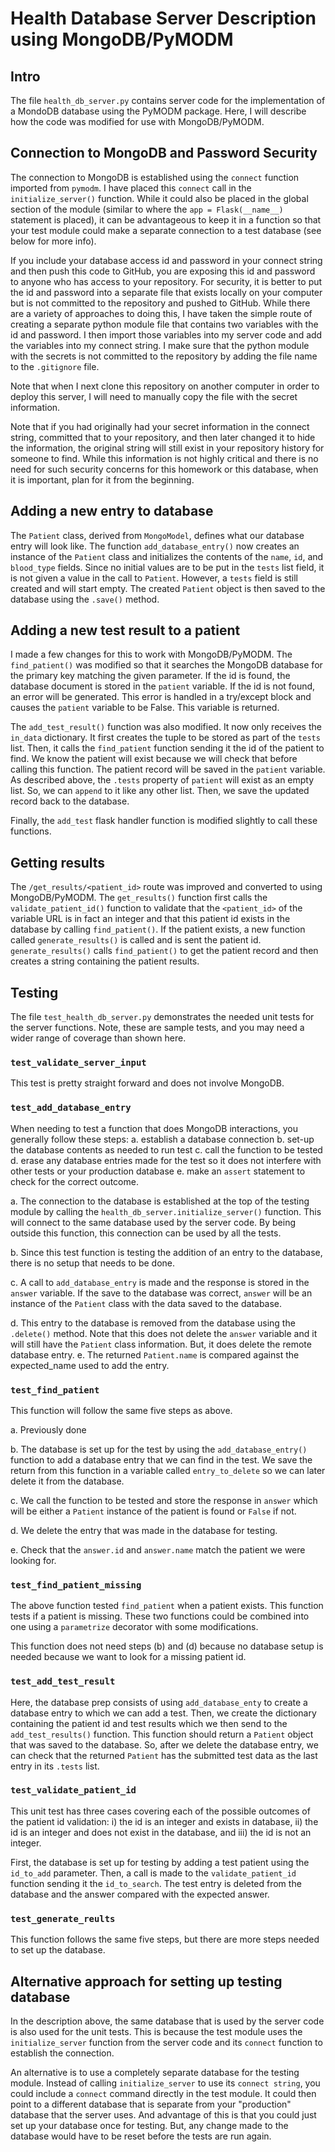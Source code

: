 # Health Database Server Description using MongoDB/PyMODM

## Intro
The file `health_db_server.py` contains server code for the implementation
of a MondoDB database using the PyMODM package.  Here, I will describe how the
code was modified for use with MongoDB/PyMODM.

## Connection to MongoDB and Password Security
The connection to MongoDB is established using the `connect` function imported
from `pymodm`.  I have placed this `connect` call in the `initialize_server()`
function.  While it could also be placed in the global section of the module
(similar to where the `app = Flask(__name__)` statement is placed), it can
be advantageous to keep it in a function so that your test module could 
make a separate connection to a test database (see below for more info).

If you include your database access id and password in your connect string and
then push this code to GitHub, you are exposing this id and password to anyone
who has access to your repository.  For security, it is better to put the
id and password into a separate file that exists locally on your computer but
is not committed to the repository and pushed to GitHub.  While there are a
variety of approaches to doing this, I have taken the simple route of creating
a separate python module file that contains two variables with the id and 
password.  I then import those variables into my server code and add the
variables into my connect string.  I make sure that
the python module with the secrets is not committed to the repository by adding
the file name to the `.gitignore` file.  

Note that when I next clone this repository on another computer in order to
deploy this server, I will need to manually copy the file with the secret
information.  

Note that if you had originally had your secret information in the connect
string, committed that to your repository, and then later changed it to hide
the information, the original string will still exist in your repository 
history for someone to find.  While this information is not highly critical
and there is no need for such security concerns for this homework or this
database, when it is important, plan for it from the beginning.

## Adding a new entry to database
The `Patient` class, derived from `MongoModel`, defines what our database
entry will look like.  The function `add_database_entry()` now creates an 
instance of the `Patient` class and initializes the contents of the `name`,
`id`, and `blood_type` fields.  Since no initial values are to be put in the
`tests` list field, it is not given a value in the call to `Patient`.  However,
a `tests` field is still created and will start empty.  The created `Patient`
object is then saved to the database using the `.save()` method.

## Adding a new test result to a patient
I made a few changes for this to work with MongoDB/PyMODM.  The 
`find_patient()` was modified so that it searches the MongoDB database for
the primary key matching the given parameter.  If the id is found, the
database document is stored in the `patient` variable.  If the id is not
found, an error will be generated.  This error is handled in a try/except
block and causes the `patient` variable to be False.  This variable is 
returned.

The `add_test_result()` function was also modified.  It now only receives
the `in_data` dictionary.  It first creates the tuple to be stored as part
of the `tests` list.  Then, it calls the `find_patient` function sending it the
id of the patient to find.  We know the patient will exist because we will
check that before calling this function.  The patient record will be saved in
the `patient` variable.  As described above, the `.tests` property of
`patient` will exist as an empty list.  So, we can `append` to it like any
other list.  Then, we save the updated record back to the database.

Finally, the `add_test` flask handler function is modified slightly to call
these functions.

## Getting results
The `/get_results/<patient_id>` route was improved and converted to using
MongoDB/PyMODM.  The `get_results()` function first calls the 
`validate_patient_id()` function to validate that the `<patient_id>` of the 
variable URL is in fact an integer and that this patient id exists in the
database by calling `find_patient()`.  If the patient exists, a new function
called `generate_results()` is called and is sent the patient id.  
`generate_results()` calls `find_patient()` to get the patient record and then
creates a string containing the patient results.

## Testing
The file `test_health_db_server.py` demonstrates the needed unit tests for
the server functions.  Note, these are sample tests, and you may need a wider
range of coverage than shown here.

### `test_validate_server_input`
This test is pretty straight forward and does not involve MongoDB.

### `test_add_database_entry`
When needing to test a function that does MongoDB interactions, you generally
follow these steps:
a. establish a database connection
b. set-up the database contents as needed to run test
c. call the function to be tested
d. erase any database entries made for the test so it does not interfere with
  other tests or your production database
e. make an `assert` statement to check for the correct outcome.

a. The connection to the database is established at the top of the testing module
by calling the `health_db_server.initialize_server()` function.  This will
connect to the same database used by the server code.  By being outside this
function, this connection can be used by all the tests.

b. Since this test function is testing the addition of an entry to the 
database, there is no setup that needs to be done.

c. A call to `add_database_entry` is made and the response is stored in the 
`answer` variable.  If the save to the database was correct, `answer` will be
an instance of the `Patient` class with the data saved to the database.

d. This entry to the database is removed from the database using the 
`.delete()` method.  Note that this does not delete the `answer` variable and
it will still have the `Patient` class information.  But, it does delete the
remote database entry.
e. The returned `Patient.name` is compared against the expected_name used to
add the entry.

### `test_find_patient`
This function will follow the same five steps as above.

a. Previously done

b. The database is set up for the test by using the `add_database_entry()` 
function to add a database entry that we can find in the test.  We save the
return from this function in a variable called `entry_to_delete` so we can
later delete it from the database.

c. We call the function to be tested and store the response in `answer` which
will be either a `Patient` instance of the patient is found or `False` if not.

d. We delete the entry that was made in the database for testing.

e. Check that the `answer.id` and `answer.name` match the patient we were
looking for.

### `test_find_patient_missing`
The above function tested `find_patient` when a patient exists.  This function
tests if a patient is missing.  These two functions could be combined into
one using a `parametrize` decorator with some modifications.

This function does not need steps (b) and (d) because no database setup is
needed because we want to look for a missing patient id.

### `test_add_test_result`
Here, the database prep consists of using `add_database_enty` to create a 
database entry to which we can add a test.  Then, we create the dictionary
containing the patient id and test results which we then send to the
`add_test_results()` function.  This function should return a `Patient` 
object that was saved to the database.  So, after we delete the database
entry, we can check that the returned `Patient` has the submitted test data
as the last entry in its `.tests` list.

### `test_validate_patient_id`
This unit test has three cases covering each of the possible outcomes of the
patient id validation:  i) the id is an integer and exists in database,
ii) the id is an integer and does not exist in the database, and iii) the id
is not an integer.

First, the database is set up for testing by adding a test patient using the
`id_to_add` parameter.  Then, a call is made to the `validate_patient_id`
function sending it the `id_to_search`.  The test entry is deleted from the
database and the answer compared with the expected answer.

### `test_generate_reults`
This function follows the same five steps, but there are more steps needed to
set up the database.

## Alternative approach for setting up testing database
In the description above, the same database that is used by the server code
is also used for the unit tests.  This is because the test module uses the
`initialize_server` function from the server code and its `connect` function
to establish the connection.  

An alternative is to use a completely separate database for the testing module.
Instead of calling `initialize_server` to use its `connect string`, you could
include a `connect` command directly in the test module.  It could then point
to a different database that is separate from your "production" database that
the server uses.  And advantage of this is that you could just set up your
database once for testing.  But, any change made to the database would have to
be reset before the tests are run again.